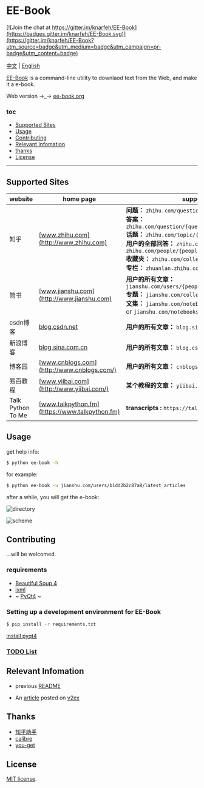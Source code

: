 # EE-Book

[![Join the chat at https://gitter.im/knarfeh/EE-Book](https://badges.gitter.im/knarfeh/EE-Book.svg)](https://gitter.im/knarfeh/EE-Book?utm_source=badge&utm_medium=badge&utm_campaign=pr-badge&utm_content=badge)

[中文](./README.md) | [English](./README_en.md)
 
[EE-Book](https://github.com/knarfeh/EE-Book) is a command-line utility to downlaod text from the Web, and make it a e-book.  

Web version →_→ [ee-book.org](http://ee-book.org)

### toc
* [Supported Sites](#supported-sites)
* [Usage](#usage)
* [Contributing](#contributing)
* [Relevant Infomation](#relevant-infomation)
* [thanks](#thanks)
* [License](#license)

---

## Supported Sites

| website | home page                                | supported type                           |
| :------ | ---------------------------------------- | ---------------------------------------- |
| 知乎      | [www.zhihu.com](http://www.zhihu.com)    | **问题：** `zhihu.com/question/{question_id}`<br/>**答案：** `zhihu.com/question/{question_id}/answer/{answer_id}`<br/>**话题：** `zhihu.com/topic/{topic_id}`<br/>**用户的全部回答：** `zhihu.com/people/{people_id}` or `zhihu.com/people/{people_id}/answers`<br/>**收藏夹：** `zhihu.com/collection/{collection_id}` <br/> **专栏：** `zhuanlan.zhihu.com/{zhuanlan_id}` |
| 简书      | [www.jianshu.com](http://www.jianshu.com) | **用户的所有文章：** `jianshu.com/users/{people_id}/latest_articles`<br/>**专题：** `jianshu.com/collection/{collection_id}`<br/>**文集：** `jianshu.com/notebooks/{notebooks_id}/latest` or `jianshu.com/notebooks/{notebooks_id}/top` |
| csdn博客  | [blog.csdn.net](http://blog.csdn.net)    | **用户的所有文章：** `blog.sina.com.cn/u/{people_id}` |
| 新浪博客   | [blog.sina.com.cn](http://blog.sina.com.cn/) | **用户的所有文章：** `blog.csdn.net/{people_id}` |
| 博客园     | [www.cnblogs.com](http://www.cnblogs.com/) | **用户的所有文章：** `cnblogs.com/{people_id}/`  |
| 易百教程   | [www.yiibai.com](http://www.yiibai.com/) | **某个教程的文章：** `yiibai.com/{tutorial_kind}`|
| Talk Python To Me | [www.talkpython.fm](https://www.talkpython.fm)| **transcripts :** `https://talkpython.fm/episodes/all/`|

## Usage

get help info:  

```bash
$ python ee-book -h
```

for example:  

```bash
$ python ee-book -u jianshu.com/users/b1dd2b2c87a8/latest_articles
```

after a while, you will get the e-book:   

![directory](http://7xi5vu.com1.z0.glb.clouddn.com/2016-03-09directory.png)  

![scheme](http://7xi5vu.com1.z0.glb.clouddn.com/2016-03-09Scheme.png)

## Contributing

...will be welcomed.

### requirements

 * [Beautiful Soup 4](http://www.crummy.com/software/BeautifulSoup/)
 * [lxml](http://lxml.de/)
 * ~ [PyQt4](https://www.riverbankcomputing.com/software/pyqt/download)  ~

### Setting up a development environment for EE-Book 

```bash
$ pip install -r requirements.txt
```

[install pyqt4](https://riverbankcomputing.com/software/pyqt/download/)


### [TODO List](./notes/TODOlist.md)

## Relevant Infomation

* previous [README](https://github.com/knarfeh/EE-Book/blob/c4d870ff8cca6bbac97f04c9da727397cee8d519/README.md)

* An [article](http://knarfeh.github.io/2016/03/17/EE-Book/) posted on [v2ex](https://v2ex.com/)

## Thanks

* [知乎助手](https://github.com/YaoZeyuan/ZhihuHelp)
* [calibre](https://github.com/kovidgoyal/calibre)
* [you-get](https://github.com/soimort/you-get)

## License

[MIT license](./LICENSE).
